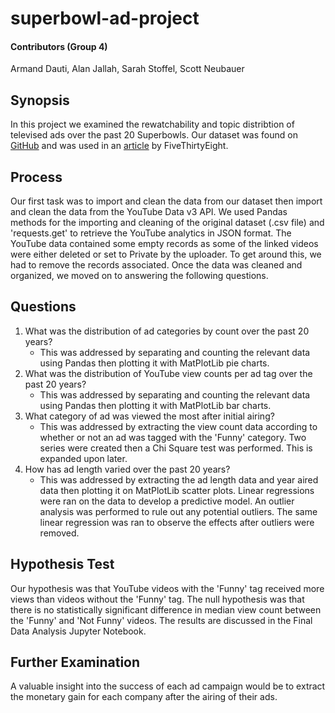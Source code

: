 # superbowl-ad-project

#### Contributors (Group 4)
Armand Dauti, Alan Jallah, Sarah Stoffel, Scott Neubauer

## Synopsis
In this project we examined the rewatchability and topic distribtion of televised ads over the past 20 Superbowls. Our dataset was found on [GitHub](https://github.com/fivethirtyeight/superbowl-ads) and was used in an [article](https://projects.fivethirtyeight.com/super-bowl-ads/) by FiveThirtyEight.

## Process
Our first task was to import and clean the data from our dataset then import and clean the data from the YouTube Data v3 API. We used Pandas methods for the importing and cleaning of the original dataset (.csv file) and 'requests.get' to retrieve the YouTube analytics in JSON format. The YouTube data contained some empty records as some of the linked videos were either deleted or set to Private by the uploader. To get around this, we had to remove the records associated. Once the data was cleaned and organized, we moved on to answering the following questions.

## Questions
1. What was the distribution of ad categories by count over the past 20 years?
	* This was addressed by separating and counting the relevant data using Pandas then plotting it with MatPlotLib pie charts.
2. What was the distribution of YouTube view counts per ad tag over the past 20 years?
	* This was addressed by separating and counting the relevant data using Pandas then plotting it with MatPlotLib bar charts.
3. What category of ad was viewed the most after initial airing?
	* This was addressed by extracting the view count data according to whether or not an ad was tagged with the 'Funny' category. Two series were created then a Chi Square test was performed. This is expanded upon later.
4. How has ad length varied over the past 20 years?
	* This was addressed by extracting the ad length data and year aired data then plotting it on MatPlotLib scatter plots. Linear regressions were ran on the data to develop a predictive model. An outlier analysis was performed to rule out any potential outliers. The same linear regression was ran to observe the effects after outliers were removed.

## Hypothesis Test
Our hypothesis was that YouTube videos with the 'Funny' tag received more views than videos without the 'Funny' tag. The null hypothesis was that there is no statistically significant difference in median view count between the 'Funny' and 'Not Funny' videos. The results are discussed in the Final Data Analysis Jupyter Notebook.

## Further Examination
A valuable insight into the success of each ad campaign would be to extract the monetary gain for each company after the airing of their ads.